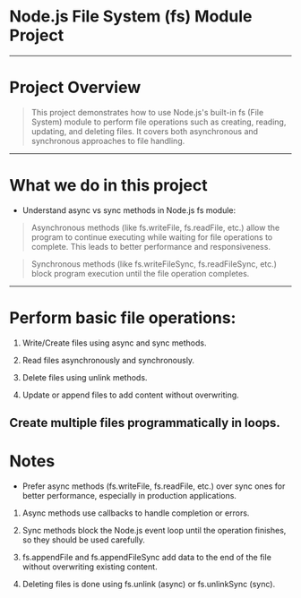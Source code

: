 # Node.js File System (fs) Module Project
------------------------------------------------------------------------------------------------
# Project Overview
> This project demonstrates how to use Node.js's built-in fs (File System) module to perform file operations such as creating, reading, updating, and deleting files. It covers both asynchronous and synchronous approaches to file handling.
--------------------------------------------------------------------------------------------------
# What we do in this project
* Understand async vs sync methods in Node.js fs module:

> Asynchronous methods (like fs.writeFile, fs.readFile, etc.) allow the program to continue executing while waiting for file operations to complete. This leads to better performance and responsiveness.

> Synchronous methods (like fs.writeFileSync, fs.readFileSync, etc.) block program execution until the file operation completes.
----------------------------------------------------------------------------------------------------
# Perform basic file operations:

1. Write/Create files using async and sync methods.

2. Read files asynchronously and synchronously.

3. Delete files using unlink methods.

4. Update or append files to add content without overwriting.

Create multiple files programmatically in loops.
--------------------------------------------------------------------------------------------------
# Notes
* Prefer async methods (fs.writeFile, fs.readFile, etc.) over sync ones for better performance, especially in production applications.

1. Async methods use callbacks to handle completion or errors.

2. Sync methods block the Node.js event loop until the operation finishes, so they should be used carefully.

3. fs.appendFile and fs.appendFileSync add data to the end of the file without overwriting existing content.

4.  Deleting files is done using fs.unlink (async) or fs.unlinkSync (sync).